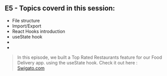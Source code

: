 ## E5 - Topics coverd in this session:

- File structure
- Import/Export
- React Hooks introduction
- useState hook
- 
- 

>  In this episode, we built a Top Rated Restaurants feature for our Food Delivery app. using the useState hook. Check it out here : [Swigato.com](https://react-js-cc2t.vercel.app/)
